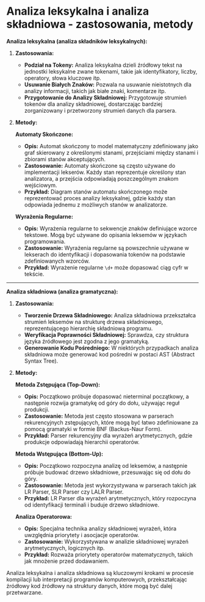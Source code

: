 # Analiza leksykalna i analiza składniowa - zastosowania, metody

**Analiza leksykalna (analiza składników leksykalnych):**

1. **Zastosowania:**

   - **Podział na Tokeny:** Analiza leksykalna dzieli źródłowy tekst na jednostki leksykalne zwane tokenami, takie jak identyfikatory, liczby, operatory, słowa kluczowe itp.
   - **Usuwanie Białych Znaków:** Pozwala na usuwanie nieistotnych dla analizy informacji, takich jak białe znaki, komentarze itp.
   - **Przygotowanie do Analizy Składniowej:** Przygotowuje strumień tokenów dla analizy składniowej, dostarczając bardziej zorganizowany i przetworzony strumień danych dla parsera.

2. **Metody:**
   
    **Automaty Skończone:**
    - **Opis:** Automat skończony to model matematyczny zdefiniowany jako graf skierowany z określonymi stanami, przejściami między stanami i zbiorami stanów akceptujących.
    - **Zastosowanie:** Automaty skończone są często używane do implementacji lekserów. Każdy stan reprezentuje określony stan analizatora, a przejścia odpowiadają poszczególnym znakom wejściowym.
    - **Przykład:** Diagram stanów automatu skończonego może reprezentować proces analizy leksykalnej, gdzie każdy stan odpowiada jednemu z możliwych stanów w analizatorze.

    **Wyrażenia Regularne:**

    - **Opis:** Wyrażenia regularne to sekwencje znaków definiujące wzorce tekstowe. Mogą być używane do opisania leksemów w językach programowania.
    - **Zastosowanie:** Wyrażenia regularne są powszechnie używane w lekserach do identyfikacji i dopasowania tokenów na podstawie zdefiniowanych wzorców.
    - **Przykład:** Wyrażenie regularne `\d+` może dopasować ciąg cyfr w tekście.

---

**Analiza składniowa (analiza gramatyczna):**

1. **Zastosowania:**

   - **Tworzenie Drzewa Składniowego:** Analiza składniowa przekształca strumień leksemów na strukturę drzewa składniowego, reprezentującego hierarchię składniową programu.
   - **Weryfikacja Poprawności Składniowej:** Sprawdza, czy struktura języka źródłowego jest zgodna z jego gramatyką.
   - **Generowanie Kodu Pośredniego:** W niektórych przypadkach analiza składniowa może generować kod pośredni w postaci AST (Abstract Syntax Tree).

2. **Metody:**
    
    **Metoda Zstępująca (Top-Down):**
   - **Opis:** Początkowo próbuje dopasować nieterminal początkowy, a następnie rozwija gramatykę od góry do dołu, używając reguł produkcji.
   - **Zastosowanie:** Metoda jest często stosowana w parserach rekurencyjnych zstępujących, które mogą być łatwo zdefiniowane za pomocą gramatyki w formie BNF (Backus-Naur Form).
   - **Przykład:** Parser rekurencyjny dla wyrażeń arytmetycznych, gdzie produkcje odpowiadają hierarchii operatorów.

    **Metoda Wstępująca (Bottom-Up):**
      - **Opis:** Początkowo rozpoczyna analizę od leksemów, a następnie próbuje budować drzewo składniowe, przesuwając się od dołu do góry.
      - **Zastosowanie:** Metoda jest wykorzystywana w parserach takich jak LR Parser, SLR Parser czy LALR Parser.
      - **Przykład:** LR Parser dla wyrażeń arytmetycznych, który rozpoczyna od identyfikacji terminali i buduje drzewo składniowe.

    **Analiza Operatorowa:**
      - **Opis:** Specjalna technika analizy składniowej wyrażeń, która uwzględnia priorytety i asocjacje operatorów.
      - **Zastosowanie:** Wykorzystywana w analizie składniowej wyrażeń arytmetycznych, logicznych itp.
      - **Przykład:** Rozważa priorytety operatorów matematycznych, takich jak mnożenie przed dodawaniem.

Analiza leksykalna i analiza składniowa są kluczowymi krokami w procesie kompilacji lub interpretacji programów komputerowych, przekształcając źródłowy kod źródłowy na struktury danych, które mogą być dalej przetwarzane.
